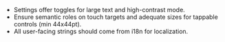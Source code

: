 - Settings offer toggles for large text and high-contrast mode.
- Ensure semantic roles on touch targets and adequate sizes for tappable controls (min 44x44pt).
- All user-facing strings should come from i18n for localization.